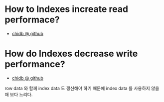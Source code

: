 # How to Indexes increate read performace?

* [chidb @ github](https://github.com/iamslash/chidb)

# How do Indexes decrease write performance?

* [chidb @ github](https://github.com/iamslash/chidb)

row data 와 함께 index data 도 갱신해야 하기 때문에 index data 를
사용하지 않을 때 보다 느리다.